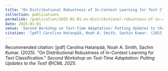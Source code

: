 ```yaml
---
title: "On Distributional Robustness of In-Context Learning for Text Classification"
collection: publications
permalink: /publication/2025-01-01-on-distributional-robustness-of-in-context-learning-for-text-classification
date: 2025-01-01
venue: 'Second Workshop on Test-Time Adaptation: Putting Updates to the Test! @ICML 2025'
citation: '[pdf] Carolina Hatanpää, Noah A. Smith, Sachin Kumar. (2025). &quot;On Distributional Robustness of In-Context Learning for Text Classification.&quot; <i>Second Workshop on Test-Time Adaptation: Putting Updates to the Test! @ICML 2025</i>.'
---
```

Recommended citation: [pdf] Carolina Hatanpää, Noah A. Smith, Sachin Kumar. (2025). "On Distributional Robustness of In-Context Learning for Text Classification." <i>Second Workshop on Test-Time Adaptation: Putting Updates to the Test! @ICML 2025</i>.